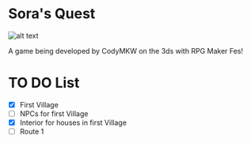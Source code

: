 # Sora's Quest
![alt text](https://github.com/CodyMKW/Ryuls-Quest/blob/master/screenshots/title-screen.png?raw=true)

A game being developed by CodyMKW on the 3ds with RPG Maker Fes!

# TO DO List
- [x] First Village
- [ ] NPCs for first Village
- [x] Interior for houses in first Village
- [ ] Route 1
